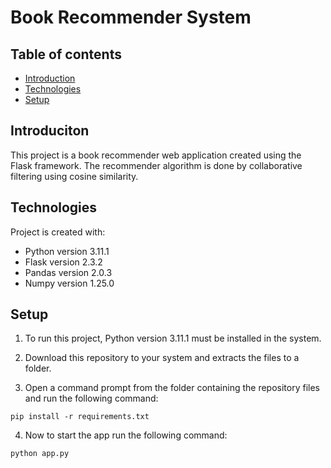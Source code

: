 # Book Recommender System

## Table of contents
* [Introduction](#introduciton)
* [Technologies](#technologies)
* [Setup](#setup)

## Introduciton
This project is a book recommender web application created using the Flask framework. The recommender algorithm is done by collaborative filtering using cosine similarity.
	
## Technologies
Project is created with:
* Python version 3.11.1
* Flask version 2.3.2
* Pandas version 2.0.3
* Numpy version 1.25.0
	
## Setup
1. To run this project, Python version 3.11.1 must be installed in the system.

2. Download this repository to your system and extracts the files to a folder.

3. Open a command prompt from the folder containing the repository files and run the following command:

```
pip install -r requirements.txt
```

4. Now to start the app run the following command:

```
python app.py
```